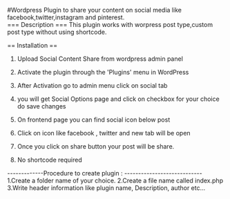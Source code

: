 #Wordpress Plugin to share your content on social media like facebook,twitter,instagram and pinterest.    
   === Description ===
This plugin works with worpress post type,custom post type without using shortcode.

== Installation ==

1. Upload Social Content Share from wordpress admin panel

2. Activate the plugin through the 'Plugins' menu in WordPress

3. After Activation go to admin menu click on social tab 

4. you will get Social Options page and click on checkbox for your choice do save changes

3. On frontend page you can find social icon below post 

4. Click on icon like facebook , twitter and new tab will be open

5. Once you click on share button your post will be share.

6. No shortcode required

-------------Procedure to create plugin : ----------------------------
 1.Create a folder name of your choice.
 2.Create a file name called index.php
 3.Write header information like plugin name, Description, author etc...
    
   
